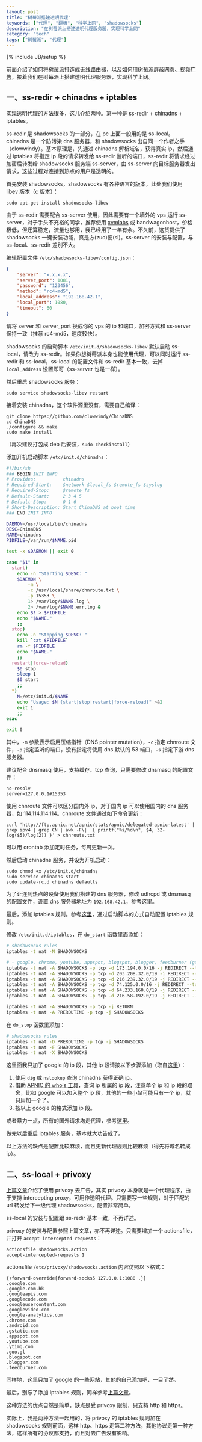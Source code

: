 ```yaml
---
layout: post
title: "树莓派搭建透明代理"
keywords: ["代理", "翻墙", "科学上网", "shadowsocks"]
description: "在树莓派上搭建透明代理服务器，实现科学上网"
category: "tech"
tags: ["树莓派", "代理"]
---
```

{% include JB/setup %}

前面介绍了[如何将树莓派打造成无线路由器](/tech/turn-raspberry-pi-into-a-router.html)，以及[如何用树莓派屏蔽网页、视频广告](/tech/raspberry-pi-ad-block.html)，接着我们在树莓派上搭建透明代理服务器，实现科学上网。

## 一、ss-redir + chinadns + iptables

实现透明代理的方法很多，这儿介绍两种。第一种是 ss-redir + chinadns + iptables。

ss-redir 是 shadowsocks 的一部分，在 pc 上面一般用的是 ss-local。chinadns 是一个防污染 dns 服务器，和 shadowsocks 出自同一个作者之手（clowwindy）。基本原理是，先通过 chinadns 解析域名，获得真实 ip，然后通过 iptables 将指定 ip 段的请求转发给 ss-redir 监听的端口，ss-redir 将请求经过加密后转发给 shadowsocks 服务端 ss-server，由 ss-server 向目标服务器发出请求，这些过程对连接到热点的用户是透明的。

首先安装 shadowsocks，shadowsocks 有各种语言的版本，此处我们使用 libev 版本（c 版本）：

```
sudo apt-get install shadowsocks-libev
```

由于 ss-redir 需要配合 ss-server 使用，因此需要有一个墙外的 vps 运行 ss-server，对于手头不充裕的同学，推荐使用 [xvmlabs](https://xvmlabs.com/) 或 bandwagonhost，价格极低，但还算稳定，流量也够用，我已经用了一年有余。不久前，这货提供了 shadowsocks 一键安装功能，真是方(zuo)便(si)。ss-server 的安装与配置，与 ss-local、ss-redir 差别不大。

编辑配置文件 `/etc/shadowsocks-libev/config.json`：

```json
{
    "server": "x.x.x.x",
    "server_port": 1081,
    "password": "123456",
    "method": "rc4-md5",
    "local_address": "192.168.42.1",
    "local_port": 1080,
    "timeout": 60
}
```

请将 server 和 server_port 换成你的 vps 的 ip 和端口，加密方式和 ss-server 保持一致（推荐 rc4-md5，速度较快）。

shadowsocks 的启动脚本 `/etc/init.d/shadowsocks-libev` 默认启动 ss-local，请改为 ss-redir。如果你想树莓派本身也能使用代理，可以同时运行 ss-redir 和 ss-local，ss-local 的配置文件和 ss-redir 基本一致，去掉 `local_address` 设置即可（ss-server 也是一样）。

然后重启 shadowsocks 服务：

```
sudo service shadowsocks-libev restart
```

接着安装 chinadns，这个软件源里没有，需要自己编译：

```
git clone https://github.com/clowwindy/ChinaDNS
cd ChinaDNS
./configure && make
sudo make install
```

（再次建议打包成 deb 后安装，`sudo checkinstall`）

添加开机启动脚本 `/etc/init.d/chinadns`：

```bash
#!/bin/sh
### BEGIN INIT INFO
# Provides:          chinadns
# Required-Start:    $network $local_fs $remote_fs $syslog
# Required-Stop:     $remote_fs
# Default-Start:     2 3 4 5
# Default-Stop:      0 1 6
# Short-Description: Start ChinaDNS at boot time
### END INIT INFO

DAEMON=/usr/local/bin/chinadns
DESC=ChinaDNS
NAME=chinadns
PIDFILE=/var/run/$NAME.pid

test -x $DAEMON || exit 0

case "$1" in
  start)
    echo -n "Starting $DESC: "
    $DAEMON \
        -m \
        -c /usr/local/share/chnroute.txt \
        -p 15353 \
        1> /var/log/$NAME.log \
        2> /var/log/$NAME.err.log &
    echo $! > $PIDFILE
    echo "$NAME."
    ;;
  stop)
    echo -n "Stopping $DESC: "
    kill `cat $PIDFILE`
    rm -f $PIDFILE
    echo "$NAME."
    ;;
  restart|force-reload)
    $0 stop
    sleep 1
    $0 start
    ;;
  *)
    N=/etc/init.d/$NAME
    echo "Usage: $N {start|stop|restart|force-reload}" >&2
    exit 1
    ;;
esac

exit 0
```

其中，`-m` 参数表示启用压缩指针（DNS pointer mutation），`-c` 指定 chnroute 文件，`-p` 指定监听的端口，没有指定将使用 dns 默认的 53 端口，`-s` 指定下游 dns 服务器。

建议配合 dnsmasq 使用，支持缓存、tcp 查询，只需要修改 dnsmasq 的配置文件：

```
no-resolv
server=127.0.0.1#15353
```

使用 chnroute 文件可以区分国内外 ip，对于国内 ip 可以使用国内的 dns 服务器，如 114.114.114.114。chnroute 文件通过如下命令更新：

```
curl 'http://ftp.apnic.net/apnic/stats/apnic/delegated-apnic-latest' | grep ipv4 | grep CN | awk -F\| '{ printf("%s/%d\n", $4, 32-log($5)/log(2)) }' > chnroute.txt
```

可以用 crontab 添加定时任务，每周更新一次。

然后启动 chinadns 服务，并设为开机启动：

```
sudo chmod +x /etc/init.d/chinadns
sudo service chinadns start
sudo update-rc.d chinadns defaults
```

为了让连到热点的设备使用我们搭建的 dns 服务器，修改 udhcpd 或 dnsmasq 的配置文件，设置 dns 服务器地址为 `192.168.42.1`，参考[这里](/tech/turn-raspberry-pi-into-a-router.html#二、安装并配置-udhcpd)。

最后，添加 iptables 规则。参考[这里](/tech/turn-raspberry-pi-into-a-router.html#三、配置-iptables、ifconfig)，通过启动脚本的方式自动配置 iptables 规则。

修改 `/etc/init.d/iptables`，在 `do_start` 函数里面添加：

```bash
# shadowsocks rules
iptables -t nat -N SHADOWSOCKS

# - google, chrome, youtube, appspot, blogspot, blogger, feedburner (google)
iptables -t nat -A SHADOWSOCKS -p tcp -d 173.194.0.0/16 -j REDIRECT --to-ports 1080
iptables -t nat -A SHADOWSOCKS -p tcp -d 203.208.32.0/19 -j REDIRECT --to-ports 1080
iptables -t nat -A SHADOWSOCKS -p tcp -d 216.239.32.0/19 -j REDIRECT --to-ports 1080
iptables -t nat -A SHADOWSOCKS -p tcp -d 74.125.0.0/16 -j REDIRECT --to-ports 1080
iptables -t nat -A SHADOWSOCKS -p tcp -d 64.233.160.0/19 -j REDIRECT --to-ports 1080
iptables -t nat -A SHADOWSOCKS -p tcp -d 216.58.192.0/19 -j REDIRECT --to-ports 1080

iptables -t nat -A SHADOWSOCKS -p tcp -j RETURN
iptables -t nat -A PREROUTING -p tcp -j SHADOWSOCKS
```

在 `do_stop` 函数里添加：

```bash
# shadowsocks rules
iptables -t nat -D PREROUTING -p tcp -j SHADOWSOCKS
iptables -t nat -F SHADOWSOCKS
iptables -t nat -X SHADOWSOCKS
```

这里面我只加了 google 的 ip 段，其他 ip 段请按以下步骤添加（取自[这里](https://hong.im/configure-an-openwrt-based-router-to-use-shadowsocks-and-redirect-foreign-traffic.html)）：

1. 使用 `dig` 或 `nslookup` 查询 chinadns 获得正确 ip。
2. 借助 [APNIC 的 whois 工具](http://wq.apnic.net/apnic-bin/whois.pl)，查询 ip 所属的 ip 段，注意单个 ip 和 ip 段的取舍，比如 google 可以加入整个 ip 段，其他的一些小站可能只有一个 ip，就只用加一个了。
3. 按以上 google 的格式添加 ip 段。

或者暴力一点，所有的国外请求均走代理，参考[这里](https://gist.github.com/wen-long/8644243)。

做完以后重启 iptables 服务，基本就大功告成了。

以上方法的缺点是配置比较麻烦，而且更新代理规则比较麻烦（得先将域名转成 ip）。

## 二、ss-local + privoxy

[上篇文章](/tech/raspberry-pi-ad-block.html)介绍了使用 privoxy 去广告，其实 privoxy 本身就是一个代理程序，由于支持 intercepting proxy，可用作透明代理。只需要写一些规则，对于匹配的 url 转发给下一级代理 shadowsocks，配置非常简单。

ss-local 的安装与配置跟 ss-redir 基本一致，不再详述。

privoxy 的安装与配置参照上篇文章，亦不再详述。只需要增加一个 actionsfile，并打开 `accept-intercepted-requests`：

```
actionsfile shadowsocks.action
accept-intercepted-requests 1
```

actionsfile `/etc/privoxy/shadowsocks.action` 内容仿照以下格式：

```
{+forward-override{forward-socks5 127.0.0.1:1080 .}}
.google.com
.google.com.hk
.googleapis.com
.googlecode.com
.googleusercontent.com
.googlevideo.com
.google-analytics.com
.chrome.com
.android.com
.gstatic.com
.appspot.com
.youtube.com
.ytimg.com
.goo.gl
.blogspot.com
.blogger.com
.feedburner.com
```

同样地，这里只加了 google 的一些网站，其他的自己添加吧，一目了然。

最后，别忘了添加 iptables 规则，同样参考[上篇文章](/tech/raspberry-pi-ad-block.html#二、去网页广告，privoxy-+-adblock-plus-规则)。

这种方法的优点自然是简单，缺点是受 privoxy 限制，只支持 http 和 https。

实际上，我是两种方法一起用的，将 privoxy 的 iptables 规则加在 shadowsocks 规则前面，这样 http、https 走第二种方法，其他协议走第一种方法，这样所有的协议都支持，而且对去广告没有影响。
